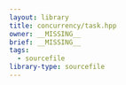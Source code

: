 ```yaml
---
layout: library
title: concurrency/task.hpp
owner: __MISSING__
brief: __MISSING__
tags:
  - sourcefile
library-type: sourcefile
---
```

